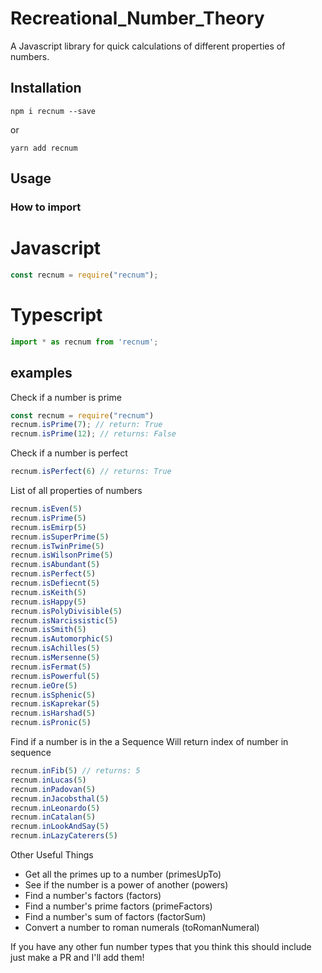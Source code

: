 # Recreational_Number_Theory
A Javascript library for quick calculations of different properties of numbers.

## Installation
```
npm i recnum --save
```

or

```
yarn add recnum
```

## Usage

### How to import
# Javascript
```javascript
const recnum = require("recnum");
```
# Typescript
```typescript
import * as recnum from 'recnum';
```

## examples
Check if a number is prime
```typescript
const recnum = require("recnum")
recnum.isPrime(7); // return: True
recnum.isPrime(12); // returns: False
```

Check if a number is perfect
```javascript
recnum.isPerfect(6) // returns: True
```

List of all properties of numbers
```typescript
recnum.isEven(5)
recnum.isPrime(5)
recnum.isEmirp(5)
recnum.isSuperPrime(5)
recnum.isTwinPrime(5)
recnum.isWilsonPrime(5)
recnum.isAbundant(5)
recnum.isPerfect(5)
recnum.isDefiecnt(5)
recnum.isKeith(5)
recnum.isHappy(5)
recnum.isPolyDivisible(5)
recnum.isNarcissistic(5)
recnum.isSmith(5)
recnum.isAutomorphic(5)
recnum.isAchilles(5)
recnum.isMersenne(5)
recnum.isFermat(5)
recnum.isPowerful(5)
recnum.ieOre(5)
recnum.isSphenic(5)
recnum.isKaprekar(5)
recnum.isHarshad(5)
recnum.isPronic(5)
```

Find if a number is in the a Sequence
Will return index of number in sequence
```javascript
recnum.inFib(5) // returns: 5
recnum.inLucas(5)
recnum.inPadovan(5)
recnum.inJacobsthal(5)
recnum.inLeonardo(5)
recnum.inCatalan(5)
recnum.inLookAndSay(5)
recnum.inLazyCaterers(5)
```

Other Useful Things
* Get all the primes up to a number (primesUpTo)
* See if the number is a power of another (powers)
* Find a number's factors (factors)
* Find a number's prime factors (primeFactors)
* Find a number's sum of factors (factorSum)
* Convert a number to roman numerals (toRomanNumeral)

If you have any other fun number types that you think this should include just make a PR and I'll add them!